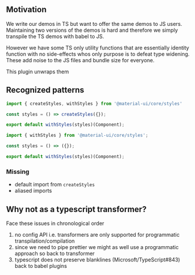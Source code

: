 ## Motivation

We write our demos in TS but want to offer the same demos to JS users.
Maintaining two versions of the demos is hard and therefore we simply transpile
the TS demos with babel to JS.

However we have some TS only utility functions that are essentially identity function
with no side-effects whos only purpose is to defeat type widening. These add noise
to the JS files and bundle size for everyone.

This plugin unwraps them

## Recognized patterns

```ts
import { createStyles, withStyles } from '@material-ui/core/styles'

const styles = () => createStyles({});

export default withStyles(styles)(Component);
```

```js
import { withStyles } from '@material-ui/core/styles';

const styles = () => ({});

export default withStyles(styles)(Component);
```

### Missing
- default import from `createStyles`
- aliased imports

## Why not as a typescript transformer?
Face these issues in chronological order
1. no config API i.e. transformers are only supported for programmatic transpilation/compilation
2. since we need to pipe prettier we might as well use a programmatic approach so back to transformer
3. typescript does not preserve blanklines (Microsoft/TypeScript#843) back to babel plugins
